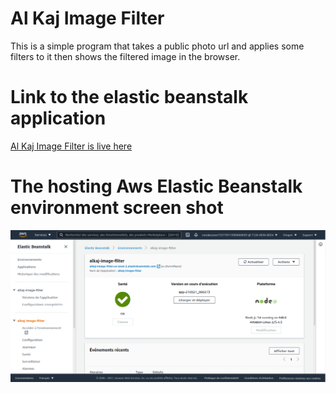 # Al Kaj Image Filter

This is a simple program that takes a public photo url and applies some filters to it then shows the filtered image in the browser.

# Link to the elastic beanstalk application

[Al Kaj Image Filter is live here](http://alkaj-image-filter.us-west-2.elasticbeanstalk.com)

# The hosting Aws Elastic Beanstalk environment screen shot

![snapshot](https://raw.githubusercontent.com/alkaj/udacity_cloud-developer-2/master/deployment_screenshots/Capture%20d%E2%80%99%C3%A9cran%20de%202021-09-21%2008-27-24.png)

